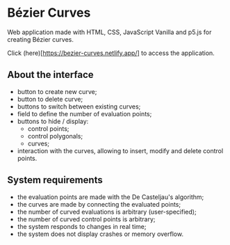 # Bézier Curves


Web application made with HTML, CSS, JavaScript Vanilla and p5.js for creating Bézier curves.

Click (here)[https://bezier-curves.netlify.app/] to access the application.

## About the interface
- button to create new curve;
- button to delete curve;
- buttons to switch between existing curves;
- field to define the number of evaluation points;
- buttons to hide / display:
  - control points;
  - control polygonals;
  - curves;
- interaction with the curves, allowing to insert, modify and delete control points.

## System requirements
- the evaluation points are made with the De Casteljau's algorithm;
- the curves are made by connecting the evaluated points;
- the number of curved evaluations is arbitrary (user-specified);
- the number of curved control points is arbitrary;
- the system responds to changes in real time;
- the system does not display crashes or memory overflow.